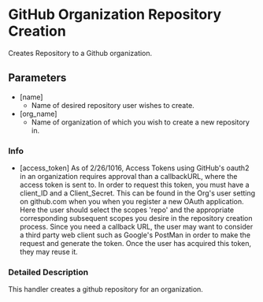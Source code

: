 # GitHub Organization Repository Creation
  Creates Repository to a Github organization.
## Parameters
  * [name]
    * Name of desired repository user wishes to create.
  * [org_name]
    * Name of organization of which you wish to create a new repository in.

### Info
* [access_token]
  As of 2/26/1016, Access Tokens using GitHub's oauth2 in an organization requires approval than a callbackURL, where the access token is sent to.
  In order to request this token, you must have a client_ID and a Client_Secret.  This can be found in
  the Org's user setting on github.com when you when you register a new OAuth application.  Here the user should
  select the scopes 'repo' and the appropriate corresponding subsequent scopes you desire in the repository creation process.
  Since you need a callback URL, the user may want to consider a third party web client such as Google's PostMan in
  order to make the request and generate the token.  Once the user has acquired this token, they may reuse it.


### Detailed Description
This handler creates a github repository for an organization.
